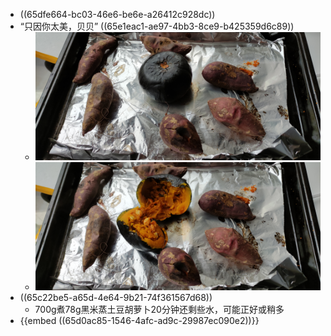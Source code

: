 - ((65dfe664-bc03-46e6-be6e-a26412c928dc))
- “只因你太美，贝贝” ((65e1eac1-ae97-4bb3-8ce9-b425359d6c89))
	- ![465f119f172e3092c131bec0605d0a3.jpg](../assets/465f119f172e3092c131bec0605d0a3_1709173661449_0.jpg)
	- ![6b17cde07d0f5e0e8a0f3dfd615a1ec.jpg](../assets/6b17cde07d0f5e0e8a0f3dfd615a1ec_1709173703009_0.jpg)
- ((65c22be5-a65d-4e64-9b21-74f361567d68))
	- 700g煮78g黑米蒸土豆胡萝卜20分钟还剩些水，可能正好或稍多
- {{embed ((65d0ac85-1546-4afc-ad9c-29987ec090e2))}}